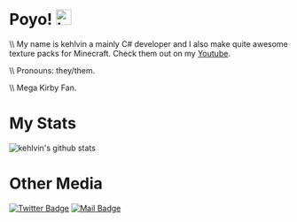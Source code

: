 # Poyo! <img src="https://c.tenor.com/8eKNac12BOwAAAAC/kirby-happy.gif" width="28px" alt="hi">

<!-- [![Twitter Badge](https://img.shields.io/badge/-@Ipenywis-1ca0f1?style=flat&labelColor=1ca0f1&logo=twitter&logoColor=white&link=https://twitter.com/Ipenywis)] - for other medias -->

\\\ My name is kehlvin a mainly C# developer and I also make quite awesome texture packs for Minecraft. Check them out on my [Youtube](https://youtube.com/channel/UCtHZMGyzrjuwdQUGoTH3gMA).

\\\ Pronouns: they/them.

\\\ Mega Kirby Fan.

# My Stats
![kehlvin's github stats](https://github-readme-stats.vercel.app/api?username=kehlvin&count_private=true&theme=tokyonight&hide=contribs,prs)

# Other Media
[![Twitter Badge](https://img.shields.io/badge/-@hiiamkev-1ca0f1?style=flat&labelColor=1ca0f1&logo=twitter&logoColor=white&link=https://twitter.com/hiiamkev)](https://twitter.com/hiiamkev)
[![Mail Badge](https://img.shields.io/badge/-CoderOne-e74c3c?style=flat&labelColor=e74c3c&logo=youtube&logoColor=white)](https://youtube.com/UCtHZMGyzrjuwdQUGoTH3gMA)
